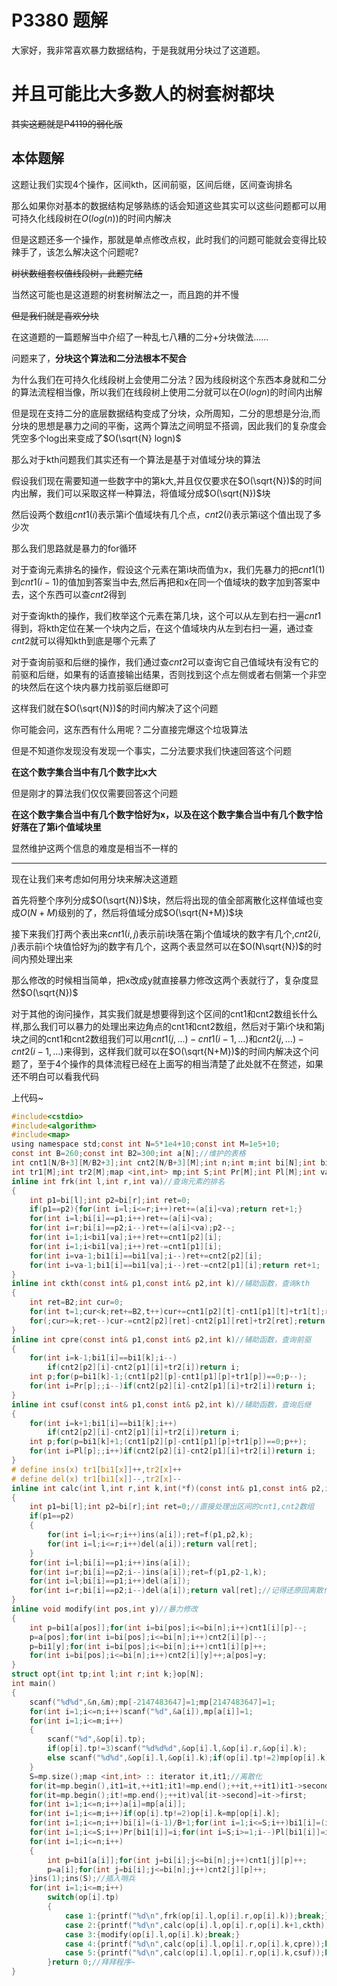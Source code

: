 # P3380 题解

大家好，我非常喜欢暴力数据结构，于是我就用分块过了这道题。

# 并且可能比大多数人的树套树都块

~~其实这题就是P4119的弱化版~~

## 本体题解

这题让我们实现4个操作，区间kth，区间前驱，区间后继，区间查询排名

那么如果你对基本的数据结构足够熟练的话会知道这些其实可以这些问题都可以用可持久化线段树在$O(log(n))$的时间内解决

但是这题还多一个操作，那就是单点修改点权，此时我们的问题可能就会变得比较辣手了，该怎么解决这个问题呢?

~~树状数组套权值线段树，此题完结~~

当然这可能也是这道题的树套树解法之一，而且跑的并不慢

~~但是我们就是喜欢分块~~

在这道题的一篇题解当中介绍了一种乱七八糟的二分+分块做法……

问题来了，**分块这个算法和二分法根本不契合**

为什么我们在可持久化线段树上会使用二分法？因为线段树这个东西本身就和二分的算法流程相当像，所以我们在线段树上使用二分就可以在$O(logn)$的时间内出解

但是现在支持二分的底层数据结构变成了分块，众所周知，二分的思想是分治,而分块的思想是暴力之间的平衡，这两个算法之间明显不搭调，因此我们的复杂度会凭空多个log出来变成了$O(\sqrt{N} logn)$

那么对于kth问题我们其实还有一个算法是基于对值域分块的算法

假设我们现在需要知道一些数字中的第k大,并且仅仅要求在$O(\sqrt{N})$的时间内出解，我们可以采取这样一种算法，将值域分成$O(\sqrt{N})$块

然后设两个数组$cnt1(i)$表示第i个值域块有几个点，$cnt2(i)$表示第i这个值出现了多少次

那么我们思路就是暴力的for循环

对于查询元素排名的操作，假设这个元素在第i块而值为x，我们先暴力的把$cnt1(1)$到$cnt1(i-1)$的值加到答案当中去,然后再把和x在同一个值域块的数字加到答案中去，这个东西可以查$cnt2$得到

对于查询kth的操作，我们枚举这个元素在第几块，这个可以从左到右扫一遍$cnt1$得到，将kth定位在某一个块内之后，在这个值域块内从左到右扫一遍，通过查$cnt2$就可以得知kth到底是哪个元素了

对于查询前驱和后继的操作，我们通过查$cnt2$可以查询它自己值域块有没有它的前驱和后继，如果有的话直接输出结果，否则找到这个点左侧或者右侧第一个非空的块然后在这个块内暴力找前驱后继即可

这样我们就在$O(\sqrt{N})$的时间内解决了这个问题

你可能会问，这东西有什么用呢？二分直接完爆这个垃圾算法

但是不知道你发现没有发现一个事实，二分法要求我们快速回答这个问题

**在这个数字集合当中有几个数字比x大**

但是刚才的算法我们仅仅需要回答这个问题

**在这个数字集合当中有几个数字恰好为x，以及在这个数字集合当中有几个数字恰好落在了第i个值域块里**

显然维护这两个信息的难度是相当不一样的

_________________

现在让我们来考虑如何用分块来解决这道题

首先将整个序列分成$O(\sqrt{N})$块，然后将出现的值全部离散化这样值域也变成$O(N+M)$级别的了，然后将值域分成$O(\sqrt{N+M})$块

接下来我们打两个表出来$cnt1(i,j)$表示前i块落在第j个值域块的数字有几个,$cnt2(i,j)$表示前i个块值恰好为j的数字有几个，这两个表显然可以在$O(N\sqrt{N})$的时间内预处理出来

那么修改的时候相当简单，把x改成y就直接暴力修改这两个表就行了，复杂度显然$O(\sqrt{N})$

对于其他的询问操作，其实我们就是想要得到这个区间的cnt1和cnt2数组长什么样,那么我们可以暴力的处理出来边角点的cnt1和cnt2数组，然后对于第i个块和第j块之间的cnt1和cnt2数组我们可以用$cnt1(j,...)-cnt1(i-1,...)$和$cnt2(j,...)-cnt2(i-1,...)$来得到，这样我们就可以在$O(\sqrt{N+M})$的时间内解决这个问题了，至于4个操作的具体流程已经在上面写的相当清楚了此处就不在赘述，如果还不明白可以看我代码

上代码~

```C
#include<cstdio>
#include<algorithm>
#include<map>
using namespace std;const int N=5*1e4+10;const int M=1e5+10;
const int B=260;const int B2=300;int a[N];//维护的表格 
int cnt1[N/B+3][M/B2+3];int cnt2[N/B+3][M];int n;int m;int bi[N];int bi1[M];
int tr1[M];int tr2[M];map <int,int> mp;int S;int Pr[M];int Pl[M];int val[M];
inline int frk(int l,int r,int va)//查询元素的排名 
{
    int p1=bi[l];int p2=bi[r];int ret=0;
    if(p1==p2){for(int i=l;i<=r;i++)ret+=(a[i]<va);return ret+1;}
    for(int i=l;bi[i]==p1;i++)ret+=(a[i]<va);
    for(int i=r;bi[i]==p2;i--)ret+=(a[i]<va);p2--;
    for(int i=1;i<bi1[va];i++)ret+=cnt1[p2][i];
    for(int i=1;i<bi1[va];i++)ret-=cnt1[p1][i];
    for(int i=va-1;bi1[i]==bi1[va];i--)ret+=cnt2[p2][i];
    for(int i=va-1;bi1[i]==bi1[va];i--)ret-=cnt2[p1][i];return ret+1;
}
inline int ckth(const int& p1,const int& p2,int k)//辅助函数，查询kth 
{
    int ret=B2;int cur=0;
    for(int t=1;cur<k;ret+=B2,t++)cur+=cnt1[p2][t]-cnt1[p1][t]+tr1[t];ret-=B2;
    for(;cur>=k;ret--)cur-=cnt2[p2][ret]-cnt2[p1][ret]+tr2[ret];return ret+1;
}
inline int cpre(const int& p1,const int& p2,int k)//辅助函数，查询前驱 
{
    for(int i=k-1;bi1[i]==bi1[k];i--)
        if(cnt2[p2][i]-cnt2[p1][i]+tr2[i])return i;
    int p;for(p=bi1[k]-1;(cnt1[p2][p]-cnt1[p1][p]+tr1[p])==0;p--);
    for(int i=Pr[p];;i--)if(cnt2[p2][i]-cnt2[p1][i]+tr2[i])return i;
}
inline int csuf(const int& p1,const int& p2,int k)//辅助函数，查询后继 
{
    for(int i=k+1;bi1[i]==bi1[k];i++)
        if(cnt2[p2][i]-cnt2[p1][i]+tr2[i])return i;
    int p;for(p=bi1[k]+1;(cnt1[p2][p]-cnt1[p1][p]+tr1[p])==0;p++);
    for(int i=Pl[p];;i++)if(cnt2[p2][i]-cnt2[p1][i]+tr2[i])return i;
}
# define ins(x) tr1[bi1[x]]++,tr2[x]++
# define del(x) tr1[bi1[x]]--,tr2[x]--
inline int calc(int l,int r,int k,int(*f)(const int& p1,const int& p2,int k))//这里用了个函数指针 
{
    int p1=bi[l];int p2=bi[r];int ret=0;//直接处理出区间的cnt1,cnt2数组 
    if(p1==p2)
    {
        for(int i=l;i<=r;i++)ins(a[i]);ret=f(p1,p2,k);
        for(int i=l;i<=r;i++)del(a[i]);return val[ret];
    }
    for(int i=l;bi[i]==p1;i++)ins(a[i]);
    for(int i=r;bi[i]==p2;i--)ins(a[i]);ret=f(p1,p2-1,k);
    for(int i=l;bi[i]==p1;i++)del(a[i]);
    for(int i=r;bi[i]==p2;i--)del(a[i]);return val[ret];//记得还原回离散化之前的值 
}
inline void modify(int pos,int y)//暴力修改 
{
    int p=bi1[a[pos]];for(int i=bi[pos];i<=bi[n];i++)cnt1[i][p]--;
    p=a[pos];for(int i=bi[pos];i<=bi[n];i++)cnt2[i][p]--;
    p=bi1[y];for(int i=bi[pos];i<=bi[n];i++)cnt1[i][p]++;
    for(int i=bi[pos];i<=bi[n];i++)cnt2[i][y]++;a[pos]=y;
}
struct opt{int tp;int l;int r;int k;}op[N];
int main()
{
    scanf("%d%d",&n,&m);mp[-2147483647]=1;mp[2147483647]=1;
    for(int i=1;i<=n;i++)scanf("%d",&a[i]),mp[a[i]]=1;
    for(int i=1;i<=m;i++)
    {
        scanf("%d",&op[i].tp);
        if(op[i].tp!=3)scanf("%d%d%d",&op[i].l,&op[i].r,&op[i].k);
        else scanf("%d%d",&op[i].l,&op[i].k);if(op[i].tp!=2)mp[op[i].k]=1;	
    }
    S=mp.size();map <int,int> :: iterator it,it1;//离散化 
    for(it=mp.begin(),it1=it,++it1;it1!=mp.end();++it,++it1)it1->second+=it->second;
    for(it=mp.begin();it!=mp.end();++it)val[it->second]=it->first;
    for(int i=1;i<=n;i++)a[i]=mp[a[i]];
    for(int i=1;i<=m;i++)if(op[i].tp!=2)op[i].k=mp[op[i].k];
    for(int i=1;i<=n;i++)bi[i]=(i-1)/B+1;for(int i=1;i<=S;i++)bi1[i]=(i-1)/B2+1;
    for(int i=1;i<=S;i++)Pr[bi1[i]]=i;for(int i=S;i>=1;i--)Pl[bi1[i]]=i;
    for(int i=1;i<=n;i++)
    {
        int p=bi1[a[i]];for(int j=bi[i];j<=bi[n];j++)cnt1[j][p]++;
        p=a[i];for(int j=bi[i];j<=bi[n];j++)cnt2[j][p]++;
    }ins(1);ins(S);//插入哨兵 
    for(int i=1;i<=m;i++)
        switch(op[i].tp)
        {
            case 1:{printf("%d\n",frk(op[i].l,op[i].r,op[i].k));break;}
            case 2:{printf("%d\n",calc(op[i].l,op[i].r,op[i].k+1,ckth));break;}
            case 3:{modify(op[i].l,op[i].k);break;}
            case 4:{printf("%d\n",calc(op[i].l,op[i].r,op[i].k,cpre));break;}
            case 5:{printf("%d\n",calc(op[i].l,op[i].r,op[i].k,csuf));break;}
        }return 0;//拜拜程序~ 
}


```









